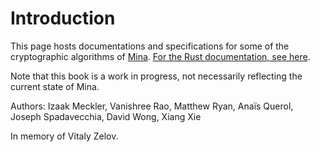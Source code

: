 # Introduction

This page hosts documentations and specifications for some of the cryptographic algorithms of [Mina](https://minaprotocol.com/). [For the Rust documentation, see here](https://o1-labs.github.io/proof-systems/rustdoc/).

Note that this book is a work in progress, not necessarily reflecting the current state of Mina.

Authors: Izaak Meckler, Vanishree Rao, Matthew Ryan, Anaïs Querol, Joseph Spadavecchia, David Wong, Xiang Xie

In memory of Vitaly Zelov.
